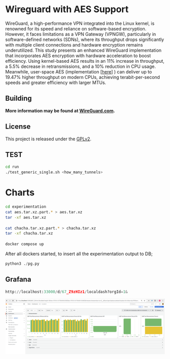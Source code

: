 # Wireguard with AES Support
WireGuard, a high-performance VPN integrated into the Linux kernel, is renowned for its speed and reliance on software-based encryption. However, it faces limitations as a VPN Gateway (VPNGW), particularly in software-defined networks (SDNs), where its throughput drops significantly with multiple client connections and hardware encryption remains underutilized. This study presents an enhanced WireGuard implementation that incorporates AES encryption with hardware acceleration to boost efficiency. Using kernel-based AES results in an 11% increase in throughput, a 5.5% decrease in retransmissions, and a 10% reduction in CPU usage. Meanwhile, user-space AES (implementation [[here](https://github.com/mfyuce/boringtun/tree/registry-trait-with-fast)] ) can deliver up to 19.47% higher throughput on modern CPUs, achieving terabit-per-second speeds and greater efficiency with larger MTUs.

## Building

**More information may be found at [WireGuard.com](https://www.wireguard.com/).**

## License

This project is released under the [GPLv2](COPYING).

## TEST

```bash
cd run
./test_generic_single.sh <how_many_tunnels>
```
# Charts




```bash
cd experimentation
cat aes.tar.xz.part.* > aes.tar.xz
tar -xf aes.tar.xz

cat chacha.tar.xz.part.* > chacha.tar.xz
tar -xf chacha.tar.xz

docker compose up
```

After all dockers started, to insert all the experimentation output to DB;

```python
python3 ./pg.py
```

## Grafana

```python
http://localhost:33000/d/67_Z9zHIz1/localdash?orgId=1&
```

![retransmission_tcp.png](experimentation/retransmission_tcp.png)